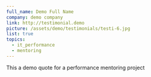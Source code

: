 ```yaml
---
full_name: Demo Full Name
company: demo company
link: http://testimonial.demo
picture: /assets/demo/testimonials/testi-6.jpg
list: true
topics:
  - it_performance
  - mentoring
---
```

This a demo quote for a performance mentoring project 
